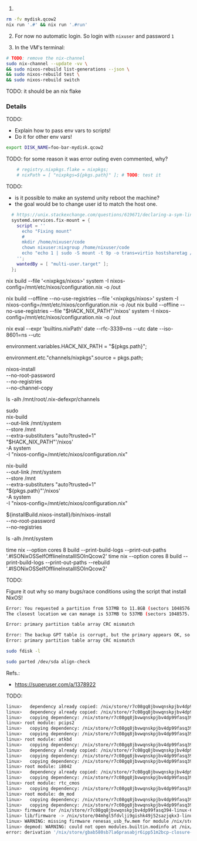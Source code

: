 



1) 
```bash
rm -fv mydisk.qcow2
nix run '.#' && nix run '.#run' 
```


2) For now no automatic login. So login with `nixuser` and password `1` 

3) In the VM's terminal:
```bash
# TODO: remove the nix-channel
sudo nix-channel --update -vv \
&& sudo nixos-rebuild list-generations --json \
&& sudo nixos-rebuild test \
&& sudo nixos-rebuild switch
```

TODO: it should be an nix flake


### Details


TODO: 
- Explain how to pass env vars to scripts!
- Do it for other env vars!
```bash
export DISK_NAME=foo-bar-mydisk.qcow2
```



TODO: for some reason it was error outing even commented, why? 
```nix
    # registry.nixpkgs.flake = nixpkgs;
    # nixPath = [ "nixpkgs=${pkgs.path}" ]; # TODO: test it
```



TODO: 
- is it possible to make an systemd unity reboot the machine?
- the goal would be to change user id to match the host one.
```nix
  # https://unix.stackexchange.com/questions/619671/declaring-a-sym-link-in-a-users-home-directory#comment1159159_619703
  systemd.services.fix-mount = {
    script = ''
      echo "Fixing mount"
      #
      mkdir /home/nixuser/code
      chown nixuser:nixgroup /home/nixuser/code
      echo "echo 1 | sudo -S mount -t 9p -o trans=virtio hostsharetag /home/nixuser/code" >> /home/nixuser/.profile
    '';
    wantedBy = [ "multi-user.target" ];
  };
``` 







nix build --file '<nixpkgs/nixos>' system -I nixos-config=/mnt/etc/nixos/configuration.nix -o /out

nix build --offline --no-use-registries --file '<nixpkgs/nixos>' system -I nixos-config=/mnt/etc/nixos/configuration.nix -o /out
nix build --offline --no-use-registries --file "$HACK_NIX_PATH"'/nixos' system -I nixos-config=/mnt/etc/nixos/configuration.nix -o /out

nix eval --expr 'builtins.nixPath'
date --rfc-3339=ns --utc
date --iso-8601=ns --utc


environment.variables.HACK_NIX_PATH = "${pkgs.path}";

environment.etc."channels/nixpkgs".source = pkgs.path;


nixos-install \
--no-root-password \
--no-registries \
--no-channel-copy


ls -alh /mnt/root/.nix-defexpr/channels


sudo \
nix-build \
--out-link /mnt/system \
--store /mnt \
--extra-substituters "auto?trusted=1" \
"$HACK_NIX_PATH"'/nixos' \
-A system \
-I "nixos-config=/mnt/etc/nixos/configuration.nix"


nix-build \
--out-link /mnt/system \
--store /mnt \
--extra-substituters "auto?trusted=1" \
"${pkgs.path}"'/nixos' \
-A system \
-I "nixos-config=/mnt/etc/nixos/configuration.nix"


${installBuild.nixos-install}/bin/nixos-install \
--no-root-password \
--no-registries

ls -alh /mnt/system

time nix --option cores 8 build --print-build-logs --print-out-paths '.#ISONixOSSelfOfflineInstallISOInQcow2'
time nix --option cores 8 build --print-build-logs --print-out-paths --rebuild '.#ISONixOSSelfOfflineInstallISOInQcow2'


TODO: 

Figure it out why so many bugs/race conditions using the script that install NixOS!

```bash
Error: You requested a partition from 537MB to 11.8GB (sectors 1048576..23068671).
The closest location we can manage is 537MB to 537MB (sectors 1048575..1048575).
```

```bash
Error: primary partition table array CRC mismatch
```

```bash
Error: The backup GPT table is corrupt, but the primary appears OK, so that will be used.
Error: primary partition table array CRC mismatch
```



```bash
sudo fdisk -l

sudo parted /dev/sda align-check
```
Refs.:
- https://superuser.com/a/1378922



TODO: 
```bash
linux>   dependency already copied: /nix/store/r7c08gq8jbvwqnskpjbv4dp99fasq394-linux-6.6.56-modules/lib/modules/6.6.56/kernel/drivers/hid/hid.ko.xz
linux>   dependency already copied: /nix/store/r7c08gq8jbvwqnskpjbv4dp99fasq394-linux-6.6.56-modules/lib/modules/6.6.56/kernel/drivers/hid/usbhid/usbhid.ko.xz
linux>   copying dependency: /nix/store/r7c08gq8jbvwqnskpjbv4dp99fasq394-linux-6.6.56-modules/lib/modules/6.6.56/kernel/drivers/hid/hid-corsair.ko.xz
linux> root module: pcips2
linux>   copying dependency: /nix/store/r7c08gq8jbvwqnskpjbv4dp99fasq394-linux-6.6.56-modules/lib/modules/6.6.56/kernel/drivers/input/serio/serio.ko.xz
linux>   copying dependency: /nix/store/r7c08gq8jbvwqnskpjbv4dp99fasq394-linux-6.6.56-modules/lib/modules/6.6.56/kernel/drivers/input/serio/pcips2.ko.xz
linux> root module: atkbd
linux>   copying dependency: /nix/store/r7c08gq8jbvwqnskpjbv4dp99fasq394-linux-6.6.56-modules/lib/modules/6.6.56/kernel/drivers/input/vivaldi-fmap.ko.xz
linux>   dependency already copied: /nix/store/r7c08gq8jbvwqnskpjbv4dp99fasq394-linux-6.6.56-modules/lib/modules/6.6.56/kernel/drivers/input/serio/serio.ko.xz
linux>   copying dependency: /nix/store/r7c08gq8jbvwqnskpjbv4dp99fasq394-linux-6.6.56-modules/lib/modules/6.6.56/kernel/drivers/input/serio/libps2.ko.xz
linux>   copying dependency: /nix/store/r7c08gq8jbvwqnskpjbv4dp99fasq394-linux-6.6.56-modules/lib/modules/6.6.56/kernel/drivers/input/keyboard/atkbd.ko.xz
linux> root module: i8042
linux>   dependency already copied: /nix/store/r7c08gq8jbvwqnskpjbv4dp99fasq394-linux-6.6.56-modules/lib/modules/6.6.56/kernel/drivers/input/serio/serio.ko.xz
linux>   copying dependency: /nix/store/r7c08gq8jbvwqnskpjbv4dp99fasq394-linux-6.6.56-modules/lib/modules/6.6.56/kernel/drivers/input/serio/i8042.ko.xz
linux> root module: rtc_cmos
linux>   copying dependency: /nix/store/r7c08gq8jbvwqnskpjbv4dp99fasq394-linux-6.6.56-modules/lib/modules/6.6.56/kernel/drivers/rtc/rtc-cmos.ko.xz
linux> root module: dm_mod
linux>   copying dependency: /nix/store/r7c08gq8jbvwqnskpjbv4dp99fasq394-linux-6.6.56-modules/lib/modules/6.6.56/kernel/drivers/dax/dax.ko.xz
linux>   copying dependency: /nix/store/r7c08gq8jbvwqnskpjbv4dp99fasq394-linux-6.6.56-modules/lib/modules/6.6.56/kernel/drivers/md/dm-mod.ko.xz
linux> firmware for /nix/store/r7c08gq8jbvwqnskpjbv4dp99fasq394-linux-6.6.56-modules/lib/modules/6.6.56/kernel/drivers/usb/host/xhci-pci.ko.xz: renesas_usb_fw.mem
linux> lib/firmware -> /nix/store/04mhgl5fdvlji9gishk49j52sazjqkx3-linux-6.6.56-modules-shrunk/lib/firmware
linux> WARNING: missing firmware renesas_usb_fw.mem for module /nix/store/r7c08gq8jbvwqnskpjbv4dp99fasq394-linux-6.6.56-modules/lib/modules/6.6.56/kernel/drivers/usb/host/xhci-pci.ko.xz
linux> depmod: WARNING: could not open modules.builtin.modinfo at /nix/store/04mhgl5fdvlji9gishk49j52sazjqkx3-linux-6.6.56-modules-shrunk/lib/modules/6.6.56: No such file or directory
error: derivation '/nix/store/gbab580sb7la6prasabjr6ipp51m2bcp-closure-info.drv' requires non-existent output 'bin' from input derivation '/nix/store/f3dhj2810j9apyrrdifp0n8h5madfia0-libidn2-2 /179m29,8s
```

